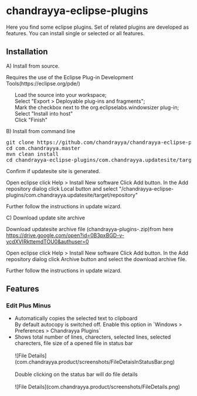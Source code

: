 # chandrayya-eclipse-plugins
Here you find some eclipse plugins. Set of related plugins are developed as features. You can install single or selected or all features.


<h2>Installation</h2>

A) Install from source.
<p>Requires the use of the Eclipse Plug-in Development Tools(https://eclipse.org/pde/)</p>

<ul class="task-list">
<li>Load the source into your workspace;</li>
<li>Select "Export &gt; Deployable plug-ins and fragments";</li>
<li>Mark the checkbox next to the org.eclipselabs.windowsizer plug-in;</li>
<li>Select "Install into host"</li>
<li>Click "Finish"</li>
</ul>

B) Install from command line

<pre>
git clone https://github.com/chandrayya/chandrayya-eclipse-plugins.git
cd com.chandrayya.master
mvn clean install
cd chandrayya-eclipse-plugins/com.chandrayya.updatesite/target/repository
</pre>
Confirm if updatesite site is generated.

Open eclipse click Help > Install New software
Click Add button. In the Add repository dialog click Local button and select "<Cloned folder>/chandrayya-eclipse-plugins/com.chandrayya.updatesite/target/repository"

Further follow the instructions in update wizard.

C) Download update site archive

Download updatesite archive file (chandrayya-plugins-<Timestamp>.zip)from here
https://drive.google.com/open?id=0B3pxBGD-v-ycdXVIRkttemdTOU0&authuser=0

Open eclipse click Help > Install New software
Click Add button. In the Add repository dialog click Archive button and select the download archive file.

Further follow the instructions in update wizard.

<h2>Features</h2>
<h3>Edit Plus Minus</h3>
<ul>
<li>Automatically copies the selected text to clipboard</li>
By default autocopy is switched off. Enable this option in `Windows > Preferences > Chandrayya Plugins`
<li>Shows total number of lines, charecters, selected lines, selected charecters, file size of a opened file in status bar
<br><br>
![File Details](com.chandrayya.product/screenshots/FileDetaisInStatusBar.png)
<br><br>
Double clicking on the status bar will do file details
<br><br>
![File Details](com.chandrayya.product/screenshots/FileDetails.png)
</ul>
